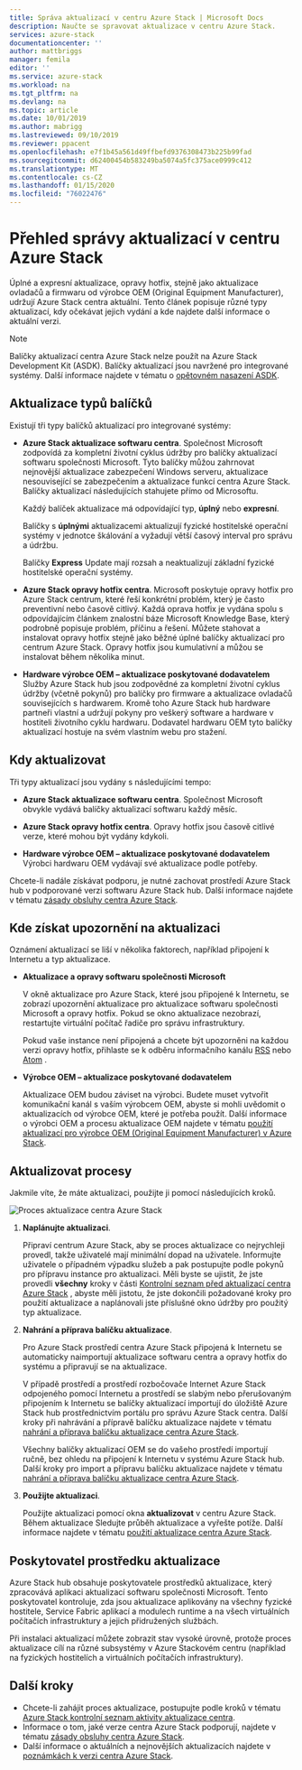 ```yaml
---
title: Správa aktualizací v centru Azure Stack | Microsoft Docs
description: Naučte se spravovat aktualizace v centru Azure Stack.
services: azure-stack
documentationcenter: ''
author: mattbriggs
manager: femila
editor: ''
ms.service: azure-stack
ms.workload: na
ms.tgt_pltfrm: na
ms.devlang: na
ms.topic: article
ms.date: 10/01/2019
ms.author: mabrigg
ms.lastreviewed: 09/10/2019
ms.reviewer: ppacent
ms.openlocfilehash: e7f1b45a561d49ffbefd9376308473b225b99fad
ms.sourcegitcommit: d62400454b583249ba5074a5fc375ace0999c412
ms.translationtype: MT
ms.contentlocale: cs-CZ
ms.lasthandoff: 01/15/2020
ms.locfileid: "76022476"
---
```

# <a name="manage-updates-in-azure-stack-hub-overview"></a>Přehled správy aktualizací v centru Azure Stack

Úplné a expresní aktualizace, opravy hotfix, stejně jako aktualizace ovladačů a firmwaru od výrobce OEM (Original Equipment Manufacturer), udržují Azure Stack centra aktuální. Tento článek popisuje různé typy aktualizací, kdy očekávat jejich vydání a kde najdete další informace o aktuální verzi.

> [!Note]  
> Balíčky aktualizací centra Azure Stack nelze použít na Azure Stack Development Kit (ASDK). Balíčky aktualizací jsou navržené pro integrované systémy. Další informace najdete v tématu o [opětovném nasazení ASDK](https://docs.microsoft.com/azure-stack/asdk/asdk-redeploy).

## <a name="update-package-types"></a>Aktualizace typů balíčků

Existují tři typy balíčků aktualizací pro integrované systémy:

-   **Azure Stack aktualizace softwaru centra**. Společnost Microsoft zodpovídá za kompletní životní cyklus údržby pro balíčky aktualizací softwaru společnosti Microsoft. Tyto balíčky můžou zahrnovat nejnovější aktualizace zabezpečení Windows serveru, aktualizace nesouvisející se zabezpečením a aktualizace funkcí centra Azure Stack. Balíčky aktualizací následujících stahujete přímo od Microsoftu.

    Každý balíček aktualizace má odpovídající typ, **úplný** nebo **expresní**. 
 
    Balíčky s **úplnými** aktualizacemi aktualizují fyzické hostitelské operační systémy v jednotce škálování a vyžadují větší časový interval pro správu a údržbu. 

    Balíčky **Express** Update mají rozsah a neaktualizují základní fyzické hostitelské operační systémy.

-   **Azure Stack opravy hotfix centra**. Microsoft poskytuje opravy hotfix pro Azure Stack centrum, které řeší konkrétní problém, který je často preventivní nebo časově citlivý. Každá oprava hotfix je vydána spolu s odpovídajícím článkem znalostní báze Microsoft Knowledge Base, který podrobně popisuje problém, příčinu a řešení. Můžete stahovat a instalovat opravy hotfix stejně jako běžné úplné balíčky aktualizací pro centrum Azure Stack. Opravy hotfix jsou kumulativní a můžou se instalovat během několika minut.

-   **Hardware výrobce OEM – aktualizace poskytované dodavatelem** Služby Azure Stack hub jsou zodpovědné za kompletní životní cyklus údržby (včetně pokynů) pro balíčky pro firmware a aktualizace ovladačů souvisejících s hardwarem. Kromě toho Azure Stack hub hardware partneři vlastní a udržují pokyny pro veškerý software a hardware v hostiteli životního cyklu hardwaru. Dodavatel hardwaru OEM tyto balíčky aktualizací hostuje na svém vlastním webu pro stažení.

## <a name="when-to-update"></a>Kdy aktualizovat

Tři typy aktualizací jsou vydány s následujícími tempo:

-   **Azure Stack aktualizace softwaru centra**. Společnost Microsoft obvykle vydává balíčky aktualizací softwaru každý měsíc.

-   **Azure Stack opravy hotfix centra**. Opravy hotfix jsou časově citlivé verze, které mohou být vydány kdykoli.

-   **Hardware výrobce OEM – aktualizace poskytované dodavatelem** Výrobci hardwaru OEM vydávají své aktualizace podle potřeby.

Chcete-li nadále získávat podporu, je nutné zachovat prostředí Azure Stack hub v podporované verzi softwaru Azure Stack hub. Další informace najdete v tématu [zásady obsluhy centra Azure Stack](azure-stack-update-servicing-policy.md).

## <a name="where-to-get-notice-of-an-update"></a>Kde získat upozornění na aktualizaci

Oznámení aktualizací se liší v několika faktorech, například připojení k Internetu a typ aktualizace.

- **Aktualizace a opravy softwaru společnosti Microsoft** 

    V okně aktualizace pro Azure Stack, které jsou připojené k Internetu, se zobrazí upozornění aktualizace pro aktualizace softwaru společnosti Microsoft a opravy hotfix. Pokud se okno aktualizace nezobrazí, restartujte virtuální počítač řadiče pro správu infrastruktury.

    Pokud vaše instance není připojená a chcete být upozorněni na každou verzi opravy hotfix, přihlaste se k odběru informačního kanálu [RSS](https://support.microsoft.com/app/content/api/content/feeds/sap/en-us/32d322a8-acae-202d-e9a9-7371dccf381b/rss) nebo [Atom](https://support.microsoft.com/app/content/api/content/feeds/sap/en-us/32d322a8-acae-202d-e9a9-7371dccf381b/atom) .

- **Výrobce OEM – aktualizace poskytované dodavatelem**

    Aktualizace OEM budou záviset na výrobci. Budete muset vytvořit komunikační kanál s vaším výrobcem OEM, abyste si mohli uvědomit o aktualizacích od výrobce OEM, které je potřeba použít. Další informace o výrobci OEM a procesu aktualizace OEM najdete v tématu [použití aktualizací pro výrobce OEM (Original Equipment Manufacturer) v Azure Stack](azure-stack-update-oem.md).

## <a name="update-processes"></a>Aktualizovat procesy

Jakmile víte, že máte aktualizaci, použijte ji pomocí následujících kroků.

![Proces aktualizace centra Azure Stack](./media/azure-stack-updates/azure-stack-update-process.png)

1. **Naplánujte aktualizaci**.

    Připraví centrum Azure Stack, aby se proces aktualizace co nejrychleji provedl, takže uživatelé mají minimální dopad na uživatele. Informujte uživatele o případném výpadku služeb a pak postupujte podle pokynů pro přípravu instance pro aktualizaci. Měli byste se ujistit, že jste provedli **všechny** kroky v části [Kontrolní seznam před aktualizací centra Azure Stack](release-notes-checklist.md) , abyste měli jistotu, že jste dokončili požadované kroky pro použití aktualizace a naplánovali jste příslušné okno údržby pro použitý typ aktualizace.

2. **Nahrání a příprava balíčku aktualizace**.

    Pro Azure Stack prostředí centra Azure Stack připojená k Internetu se automaticky naimportují aktualizace softwaru centra a opravy hotfix do systému a připravují se na aktualizace.

    V případě prostředí a prostředí rozbočovače Internet Azure Stack odpojeného pomocí Internetu a prostředí se slabým nebo přerušovaným připojením k Internetu se balíčky aktualizací importují do úložiště Azure Stack hub prostřednictvím portálu pro správu Azure Stack centra. Další kroky při nahrávání a přípravě balíčku aktualizace najdete v tématu [nahrání a příprava balíčku aktualizace centra Azure Stack](azure-stack-update-prepare-package.md).

    Všechny balíčky aktualizací OEM se do vašeho prostředí importují ručně, bez ohledu na připojení k Internetu v systému Azure Stack hub. Další kroky pro import a přípravu balíčku aktualizace najdete v tématu [nahrání a příprava balíčku aktualizace centra Azure Stack](azure-stack-update-prepare-package.md).

3. **Použijte aktualizaci**.

    Použijte aktualizaci pomocí okna **aktualizovat** v centru Azure Stack. Během aktualizace Sledujte průběh aktualizace a vyřešte potíže. Další informace najdete v tématu [použití aktualizace centra Azure Stack](azure-stack-apply-updates.md).

## <a name="the-update-resource-provider"></a>Poskytovatel prostředku aktualizace

Azure Stack hub obsahuje poskytovatele prostředků aktualizace, který zpracovává aplikaci aktualizací softwaru společnosti Microsoft. Tento poskytovatel kontroluje, zda jsou aktualizace aplikovány na všechny fyzické hostitele, Service Fabric aplikací a modulech runtime a na všech virtuálních počítačích infrastruktury a jejich přidružených službách.

Při instalaci aktualizací můžete zobrazit stav vysoké úrovně, protože proces aktualizace cílí na různé subsystémy v Azure Stackovém centru (například na fyzických hostitelích a virtuálních počítačích infrastruktury).

## <a name="next-steps"></a>Další kroky

- Chcete-li zahájit proces aktualizace, postupujte podle kroků v tématu [Azure Stack kontrolní seznam aktivity aktualizace centra](release-notes-checklist.md).
- Informace o tom, jaké verze centra Azure Stack podporují, najdete v tématu [zásady obsluhy centra Azure Stack](azure-stack-servicing-policy.md).  
- Další informace o aktuálních a nejnovějších aktualizacích najdete v [poznámkách k verzi centra Azure Stack](release-notes.md).
